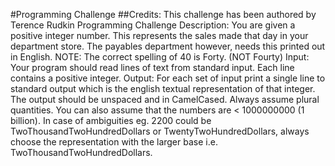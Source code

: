 #Programming Challenge
##Credits: This challenge has been authored by Terence Rudkin
Programming Challenge Description:
You are given a positive integer number. This represents the sales made that day in your department store. The payables department however, needs this printed out in English. NOTE: The correct spelling of 40 is Forty. (NOT Fourty)
Input:
Your program should read lines of text from standard input. Each line contains a positive integer.
Output:
For each set of input print a single line to standard output which is the english textual representation of that integer. The output should be unspaced and in CamelCased. Always assume plural quantities. You can also assume that the numbers are < 1000000000 (1 billion). In case of ambiguities eg. 2200 could be TwoThousandTwoHundredDollars or TwentyTwoHundredDollars, always choose the representation with the larger base i.e. TwoThousandTwoHundredDollars.